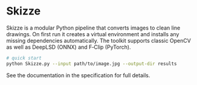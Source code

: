 # Skizze

Skizze is a modular Python pipeline that converts images to clean line drawings.
On first run it creates a virtual environment and installs any missing
dependencies automatically. The toolkit supports classic OpenCV as well as
DeepLSD (ONNX) and F‑Clip (PyTorch).

```bash
# quick start
python Skizze.py --input path/to/image.jpg --output-dir results
```

See the documentation in the specification for full details.
